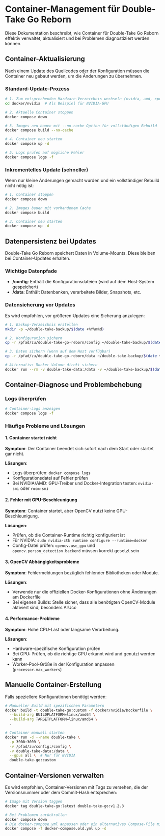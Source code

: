 # Container-Management für Double-Take Go Reborn

Diese Dokumentation beschreibt, wie Container für Double-Take Go Reborn effektiv verwaltet, aktualisiert und bei Problemen diagnostiziert werden können.

## Container-Aktualisierung

Nach einem Update des Quellcodes oder der Konfiguration müssen die Container neu gebaut werden, um die Änderungen zu übernehmen.

### Standard-Update-Prozess

```bash
# 1. Zum entsprechenden Hardware-Verzeichnis wechseln (nvidia, amd, cpu, apple-silicon)
cd docker/nvidia  # Als Beispiel für NVIDIA-GPU

# 2. Aktuelle Container stoppen
docker compose down

# 3. Images neu bauen mit --no-cache Option für vollständigen Rebuild
docker compose build --no-cache

# 4. Container neu starten
docker compose up -d

# 5. Logs prüfen auf mögliche Fehler
docker compose logs -f
```

### Inkrementelles Update (schneller)

Wenn nur kleine Änderungen gemacht wurden und ein vollständiger Rebuild nicht nötig ist:

```bash
# 1. Container stoppen
docker compose down

# 2. Images bauen mit vorhandenem Cache
docker compose build

# 3. Container neu starten
docker compose up -d
```

## Datenpersistenz bei Updates

Double-Take Go Reborn speichert Daten in Volume-Mounts. Diese bleiben bei Container-Updates erhalten.

### Wichtige Datenpfade

- **/config**: Enthält die Konfigurationsdateien (wird auf dem Host-System gespeichert)
- **/data**: Enthält Datenbanken, verarbeitete Bilder, Snapshots, etc.

### Datensicherung vor Updates

Es wird empfohlen, vor größeren Updates eine Sicherung anzulegen:

```bash
# 1. Backup-Verzeichnis erstellen
mkdir -p ~/double-take-backup/$(date +%Y%m%d)

# 2. Konfiguration sichern
cp -r /pfad/zu/double-take-go-reborn/config ~/double-take-backup/$(date +%Y%m%d)/

# 3. Daten sichern (wenn auf dem Host verfügbar)
cp -r /pfad/zu/double-take-go-reborn/data ~/double-take-backup/$(date +%Y%m%d)/

# Alternativ: Docker Volume direkt sichern
docker run --rm -v double-take-data:/data -v ~/double-take-backup/$(date +%Y%m%d):/backup alpine tar -czf /backup/data.tar.gz /data
```

## Container-Diagnose und Problembehebung

### Logs überprüfen

```bash
# Container-Logs anzeigen
docker compose logs -f
```

### Häufige Probleme und Lösungen

#### 1. Container startet nicht

**Symptom**: Der Container beendet sich sofort nach dem Start oder startet gar nicht.

**Lösungen**:
- Logs überprüfen: `docker compose logs`
- Konfigurationsdatei auf Fehler prüfen
- Bei NVIDIA/AMD: GPU-Treiber und Docker-Integration testen: `nvidia-smi` oder `rocm-smi`

#### 2. Fehler mit GPU-Beschleunigung

**Symptom**: Container startet, aber OpenCV nutzt keine GPU-Beschleunigung.

**Lösungen**:
- Prüfen, ob die Container-Runtime richtig konfiguriert ist
- Für NVIDIA: `sudo nvidia-ctk runtime configure --runtime=docker`
- Config-Datei prüfen: `opencv.use_gpu` und `opencv.person_detection.backend` müssen korrekt gesetzt sein

#### 3. OpenCV Abhängigkeitsprobleme

**Symptom**: Fehlermeldungen bezüglich fehlender Bibliotheken oder Module.

**Lösungen**:
- Verwende nur die offiziellen Docker-Konfigurationen ohne Änderungen am Dockerfile
- Bei eigenen Builds: Stelle sicher, dass alle benötigten OpenCV-Module aktiviert sind, besonders ArUco

#### 4. Performance-Probleme

**Symptom**: Hohe CPU-Last oder langsame Verarbeitung.

**Lösungen**:
- Hardware-spezifische Konfiguration prüfen
- Bei GPU: Prüfen, ob die richtige GPU erkannt wird und genutzt werden kann
- Worker-Pool-Größe in der Konfiguration anpassen (`processor.max_workers`)

## Manuelle Container-Erstellung

Falls speziellere Konfigurationen benötigt werden:

```bash
# Manueller Build mit spezifischen Parametern
docker build -t double-take-go:custom -f docker/nvidia/Dockerfile \
  --build-arg BUILDPLATFORM=linux/amd64 \
  --build-arg TARGETPLATFORM=linux/amd64 \
  .

# Container manuell starten
docker run -d --name double-take \
  -p 3000:3000 \
  -v /pfad/zu/config:/config \
  -v double-take-data:/data \
  --gpus all \  # Nur für NVIDIA
  double-take-go:custom
```

## Container-Versionen verwalten

Es wird empfohlen, Container-Versionen mit Tags zu versehen, die der Versionsnummer oder dem Commit-Hash entsprechen:

```bash
# Image mit Version taggen
docker tag double-take-go:latest double-take-go:v1.2.3

# Bei Problemen zurückrollen
docker compose down
# Die docker-compose.yml anpassen oder ein alternatives Compose-File mit dem älteren Tag verwenden
docker compose -f docker-compose.old.yml up -d
```
